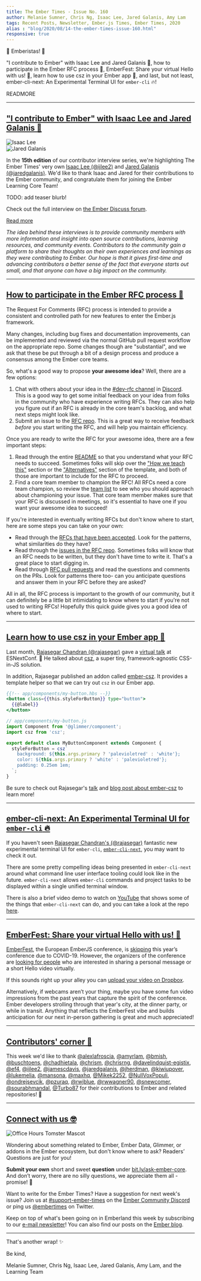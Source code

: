 ```yaml
---
title: The Ember Times - Issue No. 160
author: Melanie Sumner, Chris Ng, Isaac Lee, Jared Galanis, Amy Lam
tags: Recent Posts, Newsletter, Ember.js Times, Ember Times, 2020
alias : "blog/2020/08/14-the-ember-times-issue-160.html"
responsive: true
---
```


👋 Emberistas! 🐹

"I contribute to Ember" with Isaac Lee and Jared Galanis 🙌,
how to participate in the Ember RFC process 🚀,
EmberFest: Share your virtual Hello with us! 🐹,
learn how to use csz in your Ember app 🌟,
and last, but not least, ember-cli-next: An Experimental Terminal UI for `ember-cli` 🔥!

READMORE

---

## ["I contribute to Ember" with Isaac Lee and Jared Galanis 🙌](https://discuss.emberjs.com/t/i-contribute-to-ember-with-isaac-lee-and-jared-galanis/18127)

<div class="float-right padded portrait-frame">
  <img alt="Isaac Lee" title="Isaac Lee - Contributor to Ember" src="/images/blog/emberjstimes/isaac_lee.jpg" />
</div>

<div class="float-right padded portrait-frame">
  <img alt="Jared Galanis" title="Jared Galanis - Contributor to Ember" src="/images/blog/emberjstimes/jared_galanis.jpg" />
</div>

In the **15th edition** of our contributor interview series, we're highlighting The Ember Times' very own [Isaac Lee (@ijlee2)](https://github.com/ijlee2) and [Jared Galanis (@jaredgalanis)](https://github.com/jaredgalanis). We'd like to thank Isaac and Jared for their contributions to the Ember community, and congratulate them for joining the Ember Learning Core Team!

TODO: add teaser blurb!

Check out the full interview on [the Ember Discuss forum](https://discuss.emberjs.com/t/i-contribute-to-ember-with-isaac-lee-and-jared-galanis/18127).

<a class="ember-button ember-button--centered" href="https://discuss.emberjs.com/t/i-contribute-to-ember-with-isaac-lee-and-jared-galanis/18127">Read more</a>

<p style="font-style: italic;">The idea behind these interviews is to provide community members with more information and insight into open source contributions, learning resources, and community events. Contributors to the community gain a platform to share their thoughts on their own experiences and learnings as they were contributing to Ember. Our hope is that it gives first-time and advancing contributors a better sense of the fact that everyone starts out small, and that anyone can have a big impact on the community.</p>

---

## [How to participate in the Ember RFC process 🚀](https://github.com/emberjs/rfcs/)

The Request For Comments (RFC) process is intended to provide a consistent and controlled path for new features to enter the Ember.js framework.

Many changes, including bug fixes and documentation improvements, can be implemented and reviewed via the normal GitHub pull request workflow on the appropriate repo. Some changes though are "substantial", and we ask that these be put through a bit of a design process and produce a consensus among the Ember core teams.

So, what's a good way to propose **your awesome idea**? Well, there are a few options: 

1. Chat with others about your idea in the [#dev-rfc channel](https://discord.com/channels/480462759797063690/500803406676492298) in [Discord](https://discord.gg/emberjs). This is a good way to get some initial feedback on your idea from folks in the community who have experience writing RFCs. They can also help you figure out if an RFC is already in the core team's backlog, and what next steps might look like. 
1. Submit an issue to the [RFC repo](https://github.com/emberjs/rfcs/). This is a great way to receive feedback <span style="font-style: italic;">before</span> you start writing the RFC, and will help you maintain efficiency.

Once you are ready to write the RFC for your awesome idea, there are a few important steps: 

1. Read through the entire [README](https://github.com/emberjs/rfcs/) so that you understand what your RFC needs to succeed. Sometimes folks will skip over the ["How we teach this"](https://github.com/emberjs/rfcs/blob/master/0000-template.md#how-we-teach-this) section or the ["Alternatives"](https://github.com/emberjs/rfcs/blob/master/0000-template.md#alternatives) section of the template, and both of those are important to include for the RFC to proceed. 
1. Find a core team member to champion the RFC! All RFCs need a core team champion, so review the [team list](https://emberjs.com/teams/) to see who you should approach about championing your issue. That core team member makes sure that your RFC is discussed in meetings, so it's essential to have one if you want your awesome idea to succeed! 

If you're interested in eventually writing RFCs but don't know where to start, here are some steps you can take on your own:

* Read through the [RFCs that have been accepted](https://emberjs.github.io/rfcs/introduction.html). Look for the patterns, what similarities do they have?
* Read through the [issues in the RFC repo](https://github.com/emberjs/rfcs/issues). Sometimes folks will know that an RFC needs to be written, but they don't have time to write it. That's a great place to start digging in.
* Read through [RFC pull requests](https://github.com/emberjs/rfcs/pulls) and read the questions and comments on the PRs. Look for patterns there too- can you anticipate questions and answer them in your RFC before they are asked?

All in all, the RFC process is important to the growth of our community, but it can definitely be a little bit intimidating to know where to start if you're not used to writing RFCs! Hopefully this quick guide gives you a good idea of where to start.

---

## [Learn how to use csz in your Ember app 🌟](https://dev.to/rajasegar/ember-csz-a-css-in-js-solution-for-styling-in-ember-2mpp)

Last month, [Rajasegar Chandran (@rajasegar)](https://github.com/rajasegar) gave a [virtual talk](https://www.youtube.com/watch?v=uZrVHGEjLhs) at ESNextConf. 🎉 He talked about [csz](https://github.com/lukejacksonn/csz), a super tiny, framework-agnostic CSS-in-JS solution.

In addition, Rajasegar published an addon called [ember-csz](https://github.com/rajasegar/ember-csz). It provides a template helper so that we can try out `csz` in our Ember app.

```handlebars
{{!-- app/components/my-button.hbs --}}
<button class={{this.styleForButton}} type="button">
  {{@label}}
</button>
```

```javascript
// app/components/my-button.js
import Component from '@glimmer/component';
import csz from 'csz';

export default class MyButtonComponent extends Component {
  styleForButton = csz`
    background: ${this.args.primary ? 'palevioletred' : 'white'};
    color: ${this.args.primary ? 'white' : 'palevioletred'};
    padding: 0.25em 1em;
  `;
}
```

Be sure to check out Rajasegar's [talk](https://www.youtube.com/watch?v=uZrVHGEjLhs) and [blog post about ember-csz](https://dev.to/rajasegar/ember-csz-a-css-in-js-solution-for-styling-in-ember-2mpp) to learn more!

---

## [ember-cli-next: An Experimental Terminal UI for `ember-cli` 🔥](https://twitter.com/rajasegar_c/status/1292731035164188673)

If you haven't seen [Rajasegar Chandran's (@rajasegar)](https://github.com/rajasegar) fantastic new experimental terminal UI for `ember-cli`, [`ember-cli-next`](https://github.com/rajasegar/ember-cli-next), you may want to check it out.

There are some pretty compelling ideas being presented in `ember-cli-next` around what command line user interface tooling could look like in the future. `ember-cli-next` allows `ember-cli` commands and project tasks to be displayed within a single unified terminal window.

There is also a brief video demo to watch on [YouTube](https://www.youtube.com/watch?v=do9sRiOxenA&feature=youtu.be) that shows some of the things that `ember-cli-next` can do, and you can take a look at the repo [here](https://github.com/rajasegar/ember-cli-next).

---

## [EmberFest: Share your virtual Hello with us! 🐹](https://mailchi.mp/a241158d3c66/welcome-to-the-line-up-of-emberfest-6442608?e=7124c8fef8)

[EmberFest](http://emberfest.eu/), the European EmberJS conference, is [skipping](https://twitter.com/EmberFest/status/1263453851459497984) this year’s conference due to COVID-19. However, the organizers of the conference are [looking for people](https://mailchi.mp/a241158d3c66/welcome-to-the-line-up-of-emberfest-6442608?e=7124c8fef8) who are interested in sharing a personal message or a short Hello video virtually.

If this sounds right up your alley you can [upload your video on Dropbox](https://www.dropbox.com/request/4YAbKdJmvD9E0yqjVsz4).

Alternatively, if webcams aren’t your thing, maybe you have some fun video impressions from the past years that capture the spirit of the conference. Ember developers strolling through that year's city, at the dinner party, or while in transit. Anything that reflects the EmberFest vibe and builds anticipation for our next in-person gathering is great and much appreciated!

---

## [Contributors' corner 👏](https://guides.emberjs.com/release/contributing/repositories/)

<p>This week we'd like to thank <a href="https://github.com/alexlafroscia" rel="noopener noreferrer" target="_blank">@alexlafroscia</a>, <a href="https://github.com/amyrlam" rel="noopener noreferrer" target="_blank">@amyrlam</a>, <a href="https://github.com/bmish" rel="noopener noreferrer" target="_blank">@bmish</a>, <a href="https://github.com/buschtoens" rel="noopener noreferrer" target="_blank">@buschtoens</a>, <a href="https://github.com/chadhietala" rel="noopener noreferrer" target="_blank">@chadhietala</a>, <a href="https://github.com/chrism" rel="noopener noreferrer" target="_blank">@chrism</a>, <a href="https://github.com/chrisrng" rel="noopener noreferrer" target="_blank">@chrisrng</a>, <a href="https://github.com/davelindquist-egistix" rel="noopener noreferrer" target="_blank">@davelindquist-egistix</a>, <a href="https://github.com/ef4" rel="noopener noreferrer" target="_blank">@ef4</a>, <a href="https://github.com/ijlee2" rel="noopener noreferrer" target="_blank">@ijlee2</a>, <a href="https://github.com/jamescdavis" rel="noopener noreferrer" target="_blank">@jamescdavis</a>, <a href="https://github.com/jaredgalanis" rel="noopener noreferrer" target="_blank">@jaredgalanis</a>, <a href="https://github.com/jherdman" rel="noopener noreferrer" target="_blank">@jherdman</a>, <a href="https://github.com/kiwiupover" rel="noopener noreferrer" target="_blank">@kiwiupover</a>, <a href="https://github.com/lukemelia" rel="noopener noreferrer" target="_blank">@lukemelia</a>, <a href="https://github.com/mansona" rel="noopener noreferrer" target="_blank">@mansona</a>, <a href="https://github.com/maxhq" rel="noopener noreferrer" target="_blank">@maxhq</a>, <a href="https://github.com/Mikek2252" rel="noopener noreferrer" target="_blank">@Mikek2252</a>, <a href="https://github.com/NullVoxPopuli" rel="noopener noreferrer" target="_blank">@NullVoxPopuli</a>, <a href="https://github.com/ondrejsevcik" rel="noopener noreferrer" target="_blank">@ondrejsevcik</a>, <a href="https://github.com/pzuraq" rel="noopener noreferrer" target="_blank">@pzuraq</a>, <a href="https://github.com/rwjblue" rel="noopener noreferrer" target="_blank">@rwjblue</a>, <a href="https://github.com/rwwagner90" rel="noopener noreferrer" target="_blank">@rwwagner90</a>, <a href="https://github.com/snewcomer" rel="noopener noreferrer" target="_blank">@snewcomer</a>, <a href="https://github.com/sourabhmandal" rel="noopener noreferrer" target="_blank">@sourabhmandal</a>, <a href="https://github.com/Turbo87" rel="noopener noreferrer" target="_blank">@Turbo87</a> for their contributions to Ember and related repositories! 💖</p>

---

## [Connect with us 🤓](https://docs.google.com/forms/d/e/1FAIpQLScqu7Lw_9cIkRtAiXKitgkAo4xX_pV1pdCfMJgIr6Py1V-9Og/viewform)

<div class="blog-row">
  <img class="float-right small transparent padded" alt="Office Hours Tomster Mascot" title="Readers' Questions" src="/images/tomsters/officehours.png" />

  <p>Wondering about something related to Ember, Ember Data, Glimmer, or addons in the Ember ecosystem, but don't know where to ask? Readers’ Questions are just for you!</p>

  <p><strong>Submit your own</strong> short and sweet <strong>question</strong> under <a href="https://bit.ly/ask-ember-core" target="rq">bit.ly/ask-ember-core</a>. And don’t worry, there are no silly questions, we appreciate them all - promise! 🤞</p>

  <p>Want to write for the Ember Times? Have a suggestion for next week's issue? Join us at <a href="https://discordapp.com/channels/480462759797063690/485450546887786506">#support-ember-times</a> on the <a href="https://discordapp.com/invite/zT3asNS">Ember Community Discord</a> or ping us <a href="https://twitter.com/embertimes">@embertimes</a> on Twitter.</p>

  <p>Keep on top of what's been going on in Emberland this week by subscribing to our <a href="https://the-emberjs-times.ongoodbits.com/">e-mail newsletter</a>! You can also find our posts on the <a href="https://emberjs.com/blog/tags/newsletter.html">Ember blog</a>.</p>
</div>

---

That's another wrap! ✨

Be kind,

Melanie Sumner, Chris Ng, Isaac Lee, Jared Galanis, Amy Lam, and the Learning Team
